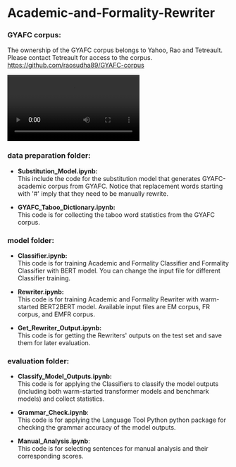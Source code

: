 # Academic-and-Formality-Rewriter
### GYAFC corpus:
The ownership of the GYAFC corpus belongs to Yahoo, Rao and Tetreault. Please contact Tetreault for access to the corpus. 
https://github.com/raosudha89/GYAFC-corpus

![Demo](https://user-images.githubusercontent.com/44010415/135540002-d4646e72-dfe2-406c-9112-bd9a35df8ee8.mp4)

### data preparation folder:
* __Substitution_Model.ipynb:__ <br>
This include the code for the substitution model that generates GYAFC-academic corpus from GYAFC. Notice that replacement words starting with '#' imply that they need to be manually rewrite.

* __GYAFC_Taboo_Dictionary.ipynb:__ <br>
This code is for collecting the taboo word statistics from the GYAFC corpus.

### model folder:
* __Classifier.ipynb:__ <br>
This code is for training Academic and Formality Classifier and Formality Classifier with BERT model. You can change the input file for different Classifier training.

* __Rewriter.ipynb:__ <br>
This code is for training Academic and Formality Rewriter with warm-started BERT2BERT model. Available input files are EM corpus, FR corpus, and EMFR corpus.

* __Get_Rewriter_Output.ipynb:__ <br>
This code is for getting the Rewriters' outputs on the test set and save them for later evaluation.

### evaluation folder:
* __Classify_Model_Outputs.ipynb:__ <br>
This code is for applying the Classifiers to classify the model outputs (including both warm-started transformer models and benchmark models) and collect statistics.

* __Grammar_Check.ipynb__: <br>
This code is for applying the Language Tool Python python package for checking the grammar accuracy of the model outputs.

* __Manual_Analysis.ipynb__: <br>
This code is for selecting sentences for manual analysis and their corresponding scores.
